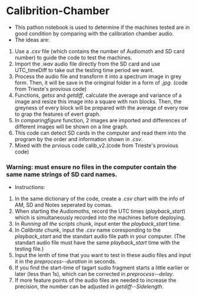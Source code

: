 # Calibrition-Chamber
* This pathon notebook is used to determine if the machines tested are in good condition by comparing with the calibration chamber audio. 
* The ideas are: 
 1. Use a *.csv* file (which contains the number of Audiomoth and SD card number) to guide the code to test the machines.
 2. Import the *.wav* audio file directly from the SD card and use UTC_timeDiff to take out the testing time period we want. 
 3. Process the audio file and transform it into a spectrum image in grey form. Then, it will be save in the oringinal folder in a form of *.jpg*. (code from Trieste's provious code)
 4. Functions, *getss* and *getdiff*, calculate the average and variance of a image and resize this image into a square with nxn blocks. Then, the greyness of every block will be prepared with the average of every row to grap the features of evert graph. 
 5. In *comparingfigure* function, 2 images are imported and differences of different images will be shown on a line graph.
 6. This code can detect SD cards in the computer and read them into the program by the order and information shown in *.csv*. 
 7. Mixed with the prvious code calib_v2.(code from Trieste's provious code)
 
### Warning: must ensure no files in the computer contain the same name strings of SD card names. 

* Instructions: 
 1. In the same dictionary of the code, create a *.csv* chart with the info of AM, SD and Notes seperated by comas.
 2. When starting the Audiomoths, record the UTC times (*playback_start*) which is simultaneously recorded into the machines before deploying. 
 3. In *Running all the scripts* chunk, input enter the *playback_start* time. 
 4. In *Calibrate* chunk, input the *.csv* name coresponding to the *playback_start* and the standart audio file path in your computer. (The standart audio file must have the same *playback_start* time with the testing file.)
 5. Input the lenth of time that you want to test in these audio files and input it in the *preprocess--duration* in seconds. 
 6. If you find the start-time of tagart sudio fragment starts a little earlier or later (less than 1s), which can be corrected in *preprocess--delay*. 
 7. If more feature points of the audio files are needed to increase the precision, the number can be adjusted in *getdiff--Sidelength*. 
 


